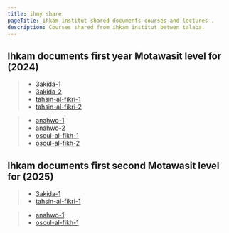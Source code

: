 ```yaml
---
title: ihmy share
pageTitle: ihkam institut shared documents courses and lectures .
description: Courses shared from ihkam institut betwen talaba.
---
```


## Ihkam documents first year Motawasit level for (2024) 

> * [3akida-1](./docs/3akida )
> * [3akida-2](./docs/3akida-2 )
> * [tahsin-al-fikri-1](./docs/tahsin-al-fikri )
> * [tahsin-al-fikri-2](./docs/tahsin-al-fikri-2 )

> * [anahwo-1](./docs/anahwo )
> * [anahwo-2](./docs/anahwo-2 )
> * [osoul-al-fikh-1](./docs/osoul-al-fikh )
> * [osoul-al-fikh-2](./docs/osoul-al-fikh-2 )

## Ihkam documents first second Motawasit level for (2025) 

> * [3akida-1](./docs/3akida-25 )
> * [tahsin-al-fikri-1](./docs/tahsin-al-fikri-25 )

> * [anahwo-1](./docs/anahwo-25 )
> * [osoul-al-fikh-1](./docs/osoul-al-fikh-25 )



